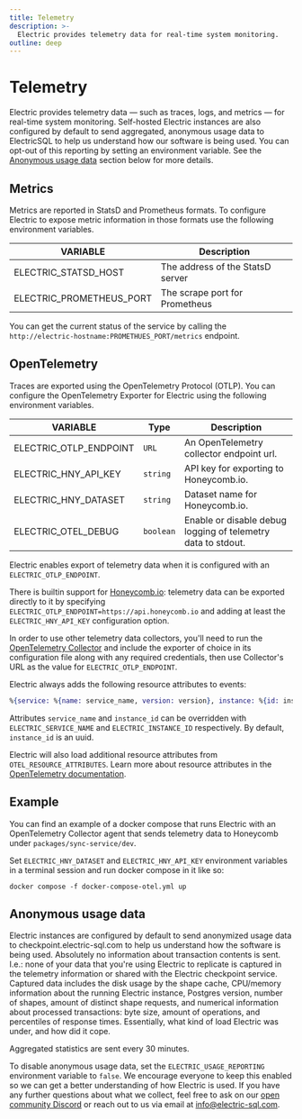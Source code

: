 ```yaml
---
title: Telemetry
description: >-
  Electric provides telemetry data for real-time system monitoring.
outline: deep
---
```


# Telemetry

Electric provides telemetry data — such as traces, logs, and metrics — for real-time system monitoring. Self-hosted Electric instances are also configured by default to send aggregated, anonymous usage data to ElectricSQL to help us understand how our software is being used. You can opt-out of this reporting by setting an environment variable. See the [Anonymous usage data](#anonymous-usage-data) section below for more details.

## Metrics

Metrics are reported in StatsD and Prometheus formats. To configure Electric to expose metric information in those formats use the following environment variables.

| VARIABLE        | Description |
|-----------------|-------------|
| ELECTRIC_STATSD_HOST     | The address of the StatsD server |
| ELECTRIC_PROMETHEUS_PORT | The scrape port for Prometheus |

You can get the current status of the service by calling the `http://electric-hostname:PROMETHUES_PORT/metrics` endpoint.

## OpenTelemetry

Traces are exported using the OpenTelemetry Protocol (OTLP). You can configure the OpenTelemetry Exporter for Electric using the following environment variables.

| VARIABLE      | Type      | Description     |
|---------------|-----------|-----------------|
| ELECTRIC_OTLP_ENDPOINT | `URL`     | An OpenTelemetry collector endpoint url. |
| ELECTRIC_HNY_API_KEY   | `string`  | API key for exporting to Honeycomb.io. |
| ELECTRIC_HNY_DATASET   | `string`  | Dataset name for Honeycomb.io. |
| ELECTRIC_OTEL_DEBUG    | `boolean` | Enable or disable debug logging of telemetry data to stdout. |

Electric enables export of telemetry data when it is configured with an `ELECTRIC_OTLP_ENDPOINT`.

There is builtin support for [Honeycomb.io](https://www.honeycomb.io/): telemetry data can be exported directly to it by specifying `ELECTRIC_OTLP_ENDPOINT=https://api.honeycomb.io` and adding at least the `ELECTRIC_HNY_API_KEY` configuration option.

In order to use other telemetry data collectors, you'll need to run the [OpenTelemetry Collector](https://opentelemetry.io/docs/collector/) and include the exporter of choice in its configuration file along with any required credentials, then use Collector's URL as the value for `ELECTRIC_OTLP_ENDPOINT`.

Electric always adds the following resource attributes to events:

```elixir
%{service: %{name: service_name, version: version}, instance: %{id: instance_id}}
```

Attributes `service_name` and `instance_id` can be overridden with `ELECTRIC_SERVICE_NAME` and `ELECTRIC_INSTANCE_ID` respectively. By default, `instance_id` is an uuid.

Electric will also load additional resource attributes from `OTEL_RESOURCE_ATTRIBUTES`. Learn more about resource attributes in the [OpenTelemetry documentation](https://opentelemetry.io/docs/languages/js/resources/).

## Example

You can find an example of a docker compose that runs Electric with an OpenTelemetry Collector agent that sends telemetry data to Honeycomb under `packages/sync-service/dev`.

Set `ELECTRIC_HNY_DATASET` and `ELECTRIC_HNY_API_KEY` environment variables in a terminal session and run docker compose in it like so:

```shell
docker compose -f docker-compose-otel.yml up
```

## Anonymous usage data

Electric instances are configured by default to send anonymized usage data to checkpoint.electric-sql.com to help us understand how the software is being used. Absolutely no information about transaction contents is sent. I.e.: none of your data that you're using Electric to replicate is captured in the telemetry information or shared with the Electric checkpoint service. Captured data includes the disk usage by the shape cache, CPU/memory information about the running Electric instance, Postgres version, number of shapes, amount of distinct shape requests, and numerical information about processed transactions: byte size, amount of operations, and percentiles of response times. Essentially, what kind of load Electric was under, and how did it cope.

Aggregated statistics are sent every 30 minutes.

To disable anonymous usage data, set the `ELECTRIC_USAGE_REPORTING` environment variable to `false`. We encourage everyone to keep this enabled so we can get a better understanding of how Electric is used. If you have any further questions about what we collect, feel free to ask on our [open community Discord](https://discord.electric-sql.com) or reach out to us via email at [info@electric-sql.com](mailto:info@electric-sql.com).
